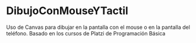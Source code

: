# DibujoConMouseYTactil
Uso de Canvas para dibujar en la pantalla con el mouse o en la pantalla del teléfono. Basado en los cursos de Platzi de Programación Básica
